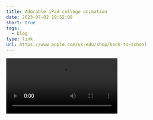 ```yaml
---
title: Adorable iPad college animation
date: 2023-07-02 19:52:08
short: true
tags:
  - blog
type: link
url: https://www.apple.com/us-edu/shop/back-to-school
---
```


![Apple iPad college promotion animation](https://www.apple.com/105/media/us/home/2023/7f9f4504-ae23-4873-b01a-8f803990d57f/anim/bts-hero/small.mp4)